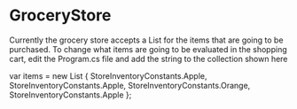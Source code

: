 # GroceryStore
Currently the grocery store accepts a List<string> for the items that are going to be purchased.
To change what items are going to be evaluated in the shopping cart, edit the Program.cs file and add the string to the collection shown here

var items = new List<string>
            {
                StoreInventoryConstants.Apple,
                StoreInventoryConstants.Apple,
                StoreInventoryConstants.Orange,
                StoreInventoryConstants.Apple
            };
